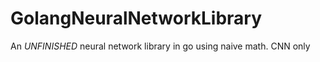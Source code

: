 # GolangNeuralNetworkLibrary
An *UNFINISHED* neural network library in go using naive math. CNN only

